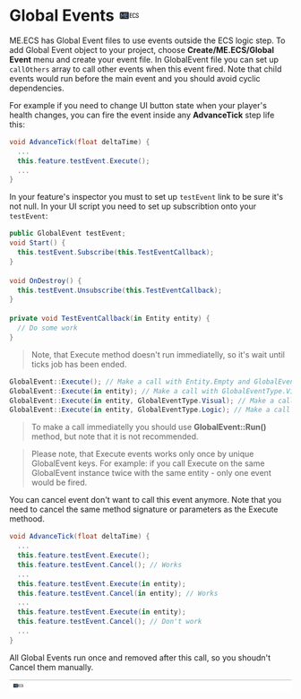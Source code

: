 # Global Events [![](Logo-Tiny.png)](/../../#glossary)
ME.ECS has Global Event files to use events outside the ECS logic step.
To add Global Event object to your project, choose **Create/ME.ECS/Global Event** menu and create your event file.
In GlobalEvent file you can set up `callOthers` array to call other events when this event fired. Note that child events would run before the main event and you should avoid cyclic dependencies.

For example if you need to change UI button state when your player's health changes, you can fire the event inside any **AdvanceTick** step life this:
```csharp
void AdvanceTick(float deltaTime) {
  ...
  this.feature.testEvent.Execute();
  ...
}
```

In your feature's inspector you must to set up `testEvent` link to be sure it's not null.
In your UI script you need to set up subscribtion onto your `testEvent`:
```csharp
public GlobalEvent testEvent;
void Start() {
  this.testEvent.Subscribe(this.TestEventCallback);
}

void OnDestroy() {
  this.testEvent.Unsubscribe(this.TestEventCallback);
}

private void TestEventCallback(in Entity entity) {
  // Do some work
}
```

> Note, that Execute method doesn't run immediatelly, so it's wait until ticks job has been ended.

```csharp
GlobalEvent::Execute(); // Make a call with Entity.Empty and GlobalEventType.Visual
GlobalEvent::Execute(in entity); // Make a call with GlobalEventType.Visual
GlobalEvent::Execute(in entity, GlobalEventType.Visual); // Make a call after all ticks work is done
GlobalEvent::Execute(in entity, GlobalEventType.Logic); // Make a call after current tick work is done
```

> To make a call immediatelly you should use **GlobalEvent::Run()** method, but note that it is not recommended.

> Please note, that Execute events works only once by unique GlobalEvent keys. For example: if you call Execute on the same GlobalEvent instance twice with the same entity - only one event would be fired.

You can cancel event don't want to call this event anymore. Note that you need to cancel the same method signature or parameters as the Execute methood.
```csharp
void AdvanceTick(float deltaTime) {
  ...
  this.feature.testEvent.Execute();
  this.feature.testEvent.Cancel(); // Works
  ...
  this.feature.testEvent.Execute(in entity);
  this.feature.testEvent.Cancel(in entity); // Works
  ...
  this.feature.testEvent.Execute(in entity);
  this.feature.testEvent.Cancel(); // Don't work
  ...
}
```
All Global Events run once and removed after this call, so you shoudn't Cancel them manually.

[![](Footer.png)](/../../#glossary)
